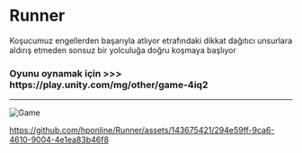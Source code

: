 # Runner
 Koşucumuz engellerden başarıyla atlıyor etrafındaki dikkat dağıtıcı unsurlara aldırış etmeden sonsuz bir yolculuğa doğru koşmaya başlıyor

 <h3>Oyunu oynamak için >>> https://play.unity.com/mg/other/game-4iq2</h3>
<hr>

![Game](https://github.com/hponline/Runner/assets/143675421/a3581d94-0217-4704-984c-d2974de88cb7)



https://github.com/hponline/Runner/assets/143675421/294e59ff-9ca6-4610-9004-4e1ea83b46f8

